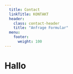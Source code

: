 ```yaml
---
  title: Contact
  linkTitle: KONTAKT
  header:
    class: contact-header
    title: "Anfrage Formular"
  menu:
    footer:
      weight: 100
---
```

# Hallo